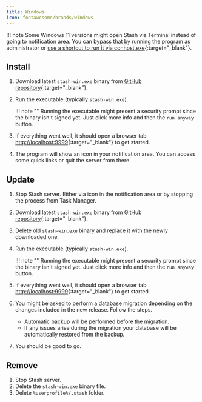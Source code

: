 ```yaml
---
title: Windows
icon: fontawesome/brands/windows
---
```


!!! note
    Some Windows 11 versions might open Stash via Terminal instead of going to notification area. You can bypass that by running the program as administrator or [use a shortcut to run it via conhost.exe](https://github.com/stashapp/stash/issues/2598){:target="_blank"}.

## Install

1. Download latest `stash-win.exe` binary from [GitHub repository](https://github.com/stashapp/stash/releases/latest){:target="_blank"}.
2. Run the executable (typically `stash-win.exe`). 

    !!! note ""
        Running the executable might present a security prompt since the binary isn't signed yet. Just click more info and then the `run anyway` button.

3. If everything went well, it should open a browser tab [http://localhost:9999](http://localhost:9999){:target="_blank"} to get started.
4. The program will show an icon in your notification area. You can access some quick links or quit the server from there.

## Update

1. Stop Stash server. Either via icon in the notification area or by stopping the process from Task Manager. 
2. Download latest `stash-win.exe` binary from [GitHub repository](https://github.com/stashapp/stash/releases/latest){:target="_blank"}.
3. Delete old `stash-win.exe` binary and replace it with the newly downloaded one. 
4. Run the executable (typically `stash-win.exe`). 

    !!! note ""
        Running the executable might present a security prompt since the binary isn't signed yet. Just click more info and then the `run anyway` button.

5. If everything went well, it should open a browser tab [http://localhost:9999](http://localhost:9999){:target="_blank"} to get started.
6. You might be asked to perform a database migration depending on the changes included in the new release. Follow the steps. 
    - Automatic backup will be performed before the migration. 
    - If any issues arise during the migration your database will be automatically restored from the backup.
7. You should be good to go. 

## Remove

1. Stop Stash server.
2. Delete the `stash-win.exe` binary file.
3. Delete `%userprofile%/.stash` folder.